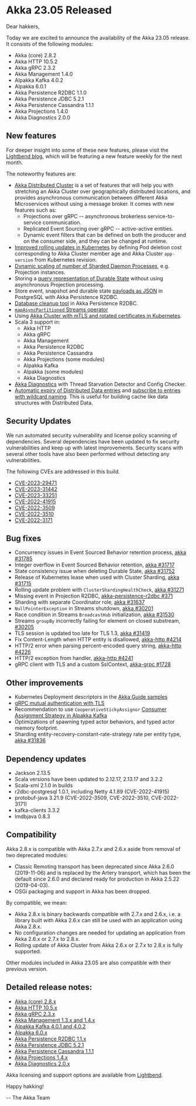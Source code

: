 # Akka 23.05 Released

Dear hakkers,

Today we are excited to announce the availability of the Akka 23.05 release.
It consists of the following modules:

* Akka (core) 2.8.2
* Akka HTTP 10.5.2
* Akka gRPC 2.3.2
* Akka Management 1.4.0
* Alpakka Kafka 4.0.2
* Alpakka 6.0.1
* Akka Persistence R2DBC 1.1.0
* Akka Persistence JDBC 5.2.1
* Akka Persistence Cassandra 1.1.1
* Akka Projections 1.4.0
* Akka Diagnostics 2.0.0

## New features

For deeper insight into some of these new features, please visit the [Lightbend blog](https://www.lightbend.com/blog), which will be featuring a new feature weekly for the next month.

The noteworthy features are:

* [Akka Distributed Cluster](https://doc.akka.io/libraries/akka-distributed-cluster/current/index.html) is a set of features that will help you with stretching an Akka Cluster over geographically distributed locations, and provides asynchronous communication between different Akka Microservices without using a message broker.
It comes with new features such as:
  * Projections over gRPC -- asynchronous brokerless service-to-service communication.
  * Replicated Event Sourcing over gRPC -- active-active entities.
  * Dynamic event filters that can be defined on both the producer and on the consumer side, and they can be changed at runtime.
* [Improved rolling updates in Kubernetes](https://doc.akka.io/libraries/akka-management/current/rolling-updates.html#kubernetes-rolling-updates) by defining Pod deletion cost corresponding to Akka Cluster member age and Akka Cluster `app-version` from Kubernetes revision.
* [Dynamic scaling of number of Sharded Daemon Processes](https://doc.akka.io/libraries/akka-core/current/typed/cluster-sharded-daemon-process.html#dynamic-scaling-of-number-of-workers), e.g.
Projection instances.
* Storing a [query representation of Durable State](https://doc.akka.io/libraries/akka-persistence-r2dbc/current/durable-state-store.html) without using asynchronous Projection processing.
* Store event, snapshot and durable state [payloads as JSON](https://doc.akka.io/libraries/akka-persistence-r2dbc/current/postgres_json.html) in PostgreSQL with Akka Persistence R2DBC.
* [Database cleanup tool](https://doc.akka.io/libraries/akka-persistence-r2dbc/current/cleanup.html) in Akka Persistence R2DBC.
* [`mapAsyncPartitioned` Streams operator](https://doc.akka.io/libraries/akka-core/current/stream/operators/Source-or-Flow/mapAsyncPartitioned.html#mapasyncpartitioned)
* Using [Akka Cluster with mTLS and rotated certificates in Kubernetes](https://doc.akka.io/libraries/akka-core/current/remote-security.html#mtls-with-rotated-certificates-in-kubernetes).
* Scala 3 support in:
  * Akka HTTP
  * Akka gRPC
  * Akka Management
  * Akka Persistence R2DBC
  * Akka Persistence Cassandra
  * Akka Projections (some modules)
  * Alpakka Kafka
  * Alpakka (some modules)
  * Akka Diagnostics
* [Akka Diagnostics](https://doc.akka.io/libraries/akka-diagnostics/current/) with Thread Starvation Detector and Config Checker.
* [Automatic expiry of Distributed Data entries](https://doc.akka.io/libraries/akka-core/current/typed/distributed-data.html#expire) and [subscribe to entries with wildcard naming](https://doc.akka.io/libraries/akka-core/current/typed/distributed-data.html#subscribe).
This is useful for building cache like data structures with Distributed Data.

## Security Updates

We run automated security vulnerability and license policy scanning of dependencies.
Several dependencies have been updated to fix security vulnerabilities and keep up with latest improvements.
Security scans with several other tools have also been performed without detecting any vulnerabilities.

The following CVEs are addressed in this build.

* [CVE-2023-29471](https://akka.io/security/alpakka-kafka-cve-2023-29471.html)
* [CVE-2023-31442](https://akka.io/security/akka-async-dns-2023-31442.html)
* [CVE-2023-33251](https://akka.io/security/akka-http-cve-2023-05-15.html)
* [CVE-2022-41915](https://nvd.nist.gov/vuln/detail/CVE-2022-41915)
* [CVE-2022-3509](https://nvd.nist.gov/vuln/detail/CVE-2022-3509)
* [CVE-2022-3510](https://nvd.nist.gov/vuln/detail/CVE-2022-3510)
* [CVE-2022-3171](https://nvd.nist.gov/vuln/detail/CVE-2022-3171)

## Bug fixes

* Concurrency issues in Event Sourced Behavior retention process, [akka #31785](https://github.com/akka/akka/issues/31785)
* Integer overflow in Event Sourced Behavior retention, [akka #31717](https://github.com/akka/akka/issues/31717)
* State consistency issue when deleting Durable State, [akka #31752](https://github.com/akka/akka/issues/31752)
* Release of Kubernetes lease when used with Cluster Sharding, [akka #31715](https://github.com/akka/akka/issues/31715)
* Rolling update problem with `ClusterShardingHealthCheck`, [akka #31271](https://github.com/akka/akka/issues/31271)
* Missing event in Projection R2DBC, [akka-persistence-r2dbc #371](https://github.com/akka/akka-persistence-r2dbc/issues/371)
* Sharding with separate Coordinator role, [akka #31637](https://github.com/akka/akka/issues/31637)
* `NullPointerException` in Streams shutdown, [akka #30201](https://github.com/akka/akka/issues/30201)
* Race condition in Streams `BroadcastHub` initialization, [akka #31530](https://github.com/akka/akka/issues/31530)
* Streams `groupBy` incorrectly failing for element on closed substream, [#30205](https://github.com/akka/akka/issues/30205)
* TLS session is updated too late for TLS 1.3, [akka #31419](https://github.com/akka/akka/issues/31419)
* Fix Content-Length when HTTP entity is disallowed, [akka-http #4214](https://github.com/akka/akka-http/pull/4214)
* HTTP/2 error when parsing percent-encoded query string, [akka-http #4226](https://github.com/akka/akka-http/issues/4226)
* HTTP/2 exception from handler, [akka-http #4241](https://github.com/akka/akka-http/issues/4241)
* gRPC client with TLS and a custom SslContext, [akka-grpc #1728](https://github.com/akka/akka-grpc/issues/1728)

## Other improvements

* Kubernetes Deployment descriptors in the [Akka Guide samples](https://doc.akka.io/guide/microservices-tutorial/grpc-service.html#_run_in_kubernetes)
* [gRPC mutual authentication with TLS](https://doc.akka.io/libraries/akka-grpc/current/mtls.html)
* Recommendation to use `CooperativeStickyAssignor` [Consumer Assignment Strategy in Alpakka Kafka](https://doc.akka.io/docs/alpakka-kafka/current/consumer.html#settings)
* Optimizations of spawning typed actor behaviors, and typed actor memory footprint.
* Sharding entity-recovery-constant-rate-strategy rate per entity type, [akka #31836](https://github.com/akka/akka/pull/31836)

## Dependency updates

* Jackson 2.13.5
* Scala versions have been updated to 2.12.17, 2.13.17 and 3.2.2
* Scala-xml 2.1.0 in builds
* r2dbc-postgresql 1.0.1, including Netty 4.1.89 (CVE-2022-41915)
* protobuf-java 3.21.9 (CVE-2022-3509, CVE-2022-3510, CVE-2022-3171)
* kafka-clients 3.3.2
* lmdbjava 0.8.3

## Compatibility

Akka 2.8.x is compatible with Akka 2.7.x and 2.6.x aside from removal of two deprecated modules:

* Classic Remoting transport has been deprecated since Akka 2.6.0 (2019-11-06) and is replaced by the Artery transport, which has been the default since 2.6.0 and declared ready for production in Akka 2.5.22 (2019-04-03).
* OSGi packaging and support in Akka has been dropped.

By compatible, we mean:

* Akka 2.8.x is binary backwards compatible with 2.7.x and 2.6.x, i.e.
a library built with Akka 2.6.x can still be used with an application using Akka 2.8.x.
* No configuration changes are needed for updating an application from Akka 2.6.x or 2.7.x to 2.8.x.
* Rolling update of Akka Cluster from Akka 2.6.x or 2.7.x to 2.8.x is fully supported.

Other modules included in Akka 23.05 are also compatible with their previous version.

## Detailed release notes:

* [Akka (core) 2.8.x](https://github.com/akka/akka/releases)
* [Akka HTTP 10.5.x](https://github.com/akka/akka-http/releases)
* [Akka gRPC 2.3.x](https://github.com/akka/akka-grpc/releases)
* [Akka Management 1.3.x and 1.4.x](https://github.com/akka/akka-management/releases)
* [Alpakka Kafka 4.0.1 and 4.0.2](https://github.com/akka/alpakka-kafka/releases)
* [Alpakka 6.0.x](https://github.com/akka/alpakka/releases)
* [Akka Persistence R2DBC 1.1.x](https://github.com/akka/akka-persistence-r2dbc/releases)
* [Akka Persistence JDBC 5.2.1](https://github.com/akka/akka-persistence-jdbc/releases)
* [Akka Persistence Cassandra 1.1.1](https://github.com/akka/akka-persistence-cassandra/releases)
* [Akka Projections 1.4.x](https://github.com/akka/akka-projection/releases)
* [Akka Diagnostics 2.0.x](https://github.com/akka/akka-diagnostics/releases)

Akka licensing and support options are available from [Lightbend](https://www.lightbend.com/akka).

Happy hakking!

-- The Akka Team
